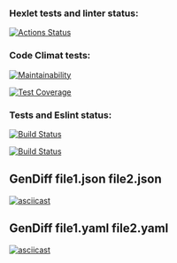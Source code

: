 ### Hexlet tests and linter status:
[![Actions Status](https://github.com/DSFirstaev/frontend-project-lvl2/workflows/hexlet-check/badge.svg)](https://github.com/DSFirstaev/frontend-project-lvl2/actions)

### Code Climat tests:
[![Maintainability](https://api.codeclimate.com/v1/badges/b9d87fdc9a7836478397/maintainability)](https://codeclimate.com/github/DSFirstaev/frontend-project-lvl2/maintainability)

[![Test Coverage](https://api.codeclimate.com/v1/badges/b9d87fdc9a7836478397/test_coverage)](https://codeclimate.com/github/DSFirstaev/frontend-project-lvl2/test_coverage)

### Tests and Eslint status:
[![Build Status](https://github.com/DSFirstaev/frontend-project-lvl2/workflows/Tests/badge.svg)](https://github.com/DSFirstaev/frontend-project-lvl2/actions)

[![Build Status](https://github.com/DSFirstaev/frontend-project-lvl2/workflows/Eslint/badge.svg)](https://github.com/DSFirstaev/frontend-project-lvl2/actions)

## GenDiff file1.json file2.json
[![asciicast](https://asciinema.org/a/ymRZjEn8JAuYr12yV0sHZuFBZ.svg)](https://asciinema.org/a/ymRZjEn8JAuYr12yV0sHZuFBZ)

## GenDiff file1.yaml file2.yaml
[![asciicast](https://asciinema.org/a/0G2Jjq4xMBbBjJ2nYZaL3MiLH.svg)](https://asciinema.org/a/0G2Jjq4xMBbBjJ2nYZaL3MiLH)

